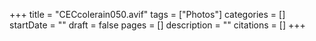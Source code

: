 +++
title = "CECcolerain050.avif"
tags = ["Photos"]
categories = []
startDate = ""
draft = false
pages = []
description = ""
citations = []
+++
